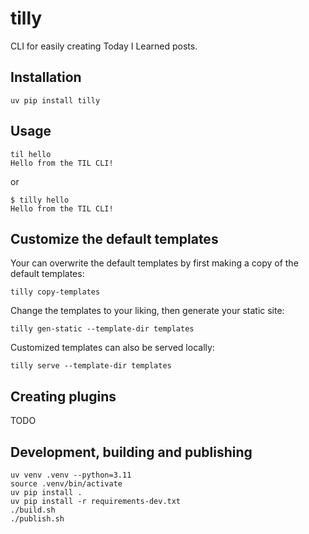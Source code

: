 # tilly

CLI for easily creating Today I Learned posts.


## Installation

```
uv pip install tilly
```

## Usage

```
til hello
Hello from the TIL CLI!
```

or

```
$ tilly hello
Hello from the TIL CLI!
```

## Customize the default templates

Your can overwrite the default templates by first making a copy of the default templates:

```
tilly copy-templates
```

Change the templates to your liking, then generate your static site:

```
tilly gen-static --template-dir templates
```

Customized templates can also be served locally:

```
tilly serve --template-dir templates
```


## Creating plugins

TODO

## Development, building and publishing

```
uv venv .venv --python=3.11
source .venv/bin/activate
uv pip install .
uv pip install -r requirements-dev.txt
./build.sh
./publish.sh
```